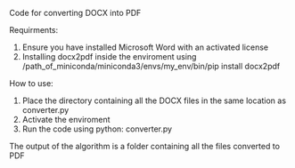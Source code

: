 Code for converting DOCX into PDF

Requirments:

1) Ensure you have installed Microsoft Word with an activated license
2) Installing docx2pdf inside the enviroment using  /path_of_miniconda/miniconda3/envs/my_env/bin/pip install docx2pdf


How to use:

1) Place the directory containing all the DOCX files in the same location as converter.py
2) Activate the enviroment
3) Run the code using python: converter.py

The output of the algorithm is a folder containing all the files converted to PDF